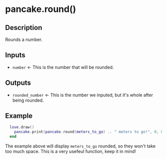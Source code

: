 # pancake.round()

## Description

Rounds a number.

## Inputs

- `number` <- This is the number that will be rounded.

## Outputs

* `rounded_number` <- This is the number we inputed, but it's whole after being rounded.

## Example

```lua
  love.draw()
    pancake.print(pancake.round(meters_to_go) .. " meters to go!", 0, 0, pancake.window.pixelSize)
  end
```

The example above will display `meters_to_go` rounded, so they won't take too much space. This is a very usefeul function, keep it in mind!
